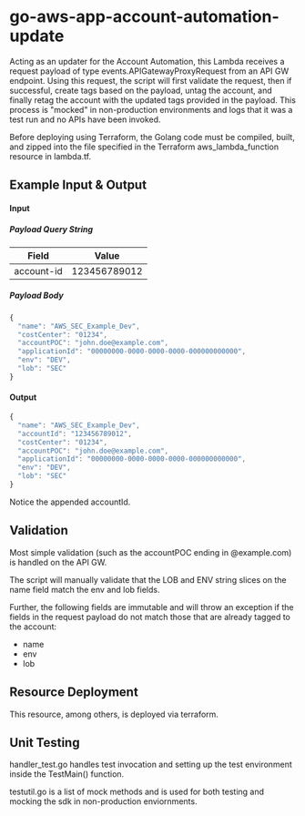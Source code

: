 # go-aws-app-account-automation-update

Acting as an updater for the Account Automation, this Lambda receives a request payload of type events.APIGatewayProxyRequest from an API GW endpoint. Using this request, the script will first validate the request, then if successful, create tags based on the payload, untag the account, and finally retag the account with the updated tags provided in the payload. This process is "mocked" in non-production environments and logs that it was a test run and no APIs have been invoked.

Before deploying using Terraform, the Golang code must be compiled, built, and zipped into the file specified in the Terraform aws_lambda_function resource in lambda.tf.

## Example Input & Output
#### Input
##### Payload Query String

| Field           | Value        |
| --------------- | ------------ |
| account-id      | 123456789012 |

##### Payload Body
```javascript
{
  "name": "AWS_SEC_Example_Dev",
  "costCenter": "01234",
  "accountPOC": "john.doe@example.com",
  "applicationId": "00000000-0000-0000-0000-000000000000",
  "env": "DEV",
  "lob": "SEC"
}
```

#### Output
```javascript
{
  "name": "AWS_SEC_Example_Dev",
  "accountId": "123456789012",
  "costCenter": "01234",
  "accountPOC": "john.doe@example.com",
  "applicationId": "00000000-0000-0000-0000-000000000000",
  "env": "DEV",
  "lob": "SEC"
}
```

Notice the appended accountId.

## Validation
Most simple validation (such as the accountPOC ending in @example.com) is handled on the API GW.

The script will manually validate that the LOB and ENV string slices on the name field match the env and lob fields.

Further, the following fields are immutable and will throw an exception if the fields in the request payload do not match those that are already tagged to the account:

* name
* env
* lob

## Resource Deployment 
This resource, among others, is deployed via terraform.

## Unit Testing
handler_test.go handles test invocation and setting up the test environment inside the TestMain() function.

testutil.go is a list of mock methods and is used for both testing and mocking the sdk in non-production enviornments.

